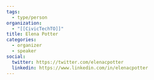 ```yaml
---
tags:
  - type/person
organization:
  - "[[CivicTechTO]]"
title: Elena Potter
categories:
  - organizer
  - speaker
social:
  twitter: https://twitter.com/elenacpotter
  linkedin: https://www.linkedin.com/in/elenacpotter
---
```

